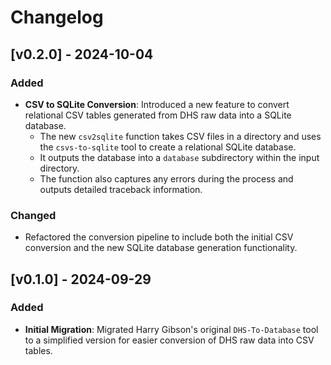 # Changelog

## [v0.2.0] - 2024-10-04
### Added
- **CSV to SQLite Conversion**: Introduced a new feature to convert relational CSV tables generated from DHS raw data into a SQLite database.
  - The new `csv2sqlite` function takes CSV files in a directory and uses the `csvs-to-sqlite` tool to create a relational SQLite database.
  - It outputs the database into a `database` subdirectory within the input directory.
  - The function also captures any errors during the process and outputs detailed traceback information.

### Changed
- Refactored the conversion pipeline to include both the initial CSV conversion and the new SQLite database generation functionality.


## [v0.1.0] - 2024-09-29
### Added
- **Initial Migration**: Migrated Harry Gibson's original `DHS-To-Database` tool to a simplified version for easier conversion of DHS raw data into CSV tables.
